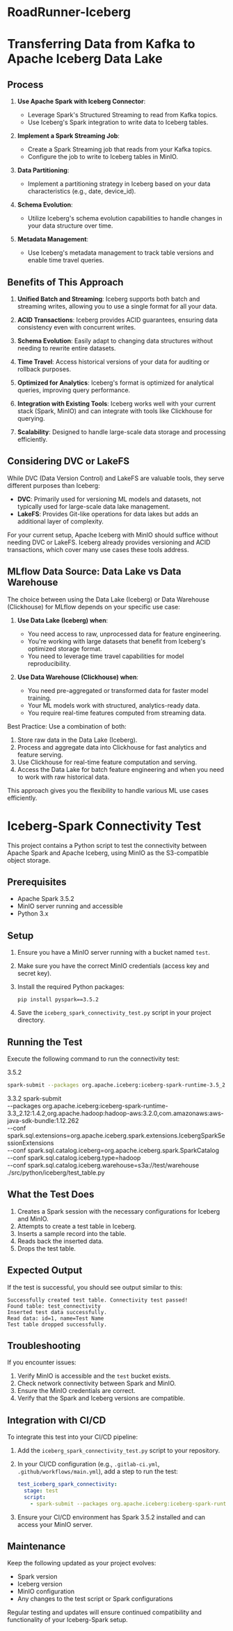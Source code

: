 # RoadRunner-Iceberg

# Transferring Data from Kafka to Apache Iceberg Data Lake

## Process

1. **Use Apache Spark with Iceberg Connector**:
   - Leverage Spark's Structured Streaming to read from Kafka topics.
   - Use Iceberg's Spark integration to write data to Iceberg tables.

2. **Implement a Spark Streaming Job**:
   - Create a Spark Streaming job that reads from your Kafka topics.
   - Configure the job to write to Iceberg tables in MinIO.

3. **Data Partitioning**:
   - Implement a partitioning strategy in Iceberg based on your data characteristics (e.g., date, device_id).

4. **Schema Evolution**:
   - Utilize Iceberg's schema evolution capabilities to handle changes in your data structure over time.

5. **Metadata Management**:
   - Use Iceberg's metadata management to track table versions and enable time travel queries.

## Benefits of This Approach

1. **Unified Batch and Streaming**: Iceberg supports both batch and streaming writes, allowing you to use a single format for all your data.

2. **ACID Transactions**: Iceberg provides ACID guarantees, ensuring data consistency even with concurrent writes.

3. **Schema Evolution**: Easily adapt to changing data structures without needing to rewrite entire datasets.

4. **Time Travel**: Access historical versions of your data for auditing or rollback purposes.

5. **Optimized for Analytics**: Iceberg's format is optimized for analytical queries, improving query performance.

6. **Integration with Existing Tools**: Iceberg works well with your current stack (Spark, MinIO) and can integrate with tools like Clickhouse for querying.

7. **Scalability**: Designed to handle large-scale data storage and processing efficiently.

## Considering DVC or LakeFS

While DVC (Data Version Control) and LakeFS are valuable tools, they serve different purposes than Iceberg:

- **DVC**: Primarily used for versioning ML models and datasets, not typically used for large-scale data lake management.
- **LakeFS**: Provides Git-like operations for data lakes but adds an additional layer of complexity.

For your current setup, Apache Iceberg with MinIO should suffice without needing DVC or LakeFS. Iceberg already provides versioning and ACID transactions, which cover many use cases these tools address.

## MLflow Data Source: Data Lake vs Data Warehouse

The choice between using the Data Lake (Iceberg) or Data Warehouse (Clickhouse) for MLflow depends on your specific use case:

1. **Use Data Lake (Iceberg) when**:
   - You need access to raw, unprocessed data for feature engineering.
   - You're working with large datasets that benefit from Iceberg's optimized storage format.
   - You need to leverage time travel capabilities for model reproducibility.

2. **Use Data Warehouse (Clickhouse) when**:
   - You need pre-aggregated or transformed data for faster model training.
   - Your ML models work with structured, analytics-ready data.
   - You require real-time features computed from streaming data.

Best Practice: Use a combination of both:
1. Store raw data in the Data Lake (Iceberg).
2. Process and aggregate data into Clickhouse for fast analytics and feature serving.
3. Use Clickhouse for real-time feature computation and serving.
4. Access the Data Lake for batch feature engineering and when you need to work with raw historical data.

This approach gives you the flexibility to handle various ML use cases efficiently.


# Iceberg-Spark Connectivity Test

This project contains a Python script to test the connectivity between Apache Spark and Apache Iceberg, using MinIO as the S3-compatible object storage.

## Prerequisites

- Apache Spark 3.5.2
- MinIO server running and accessible
- Python 3.x

## Setup

1. Ensure you have a MinIO server running with a bucket named `test`.

2. Make sure you have the correct MinIO credentials (access key and secret key).

3. Install the required Python packages:
   ```
   pip install pyspark==3.5.2
   ```

4. Save the `iceberg_spark_connectivity_test.py` script in your project directory.

## Running the Test

Execute the following command to run the connectivity test:

3.5.2
```bash
spark-submit --packages org.apache.iceberg:iceberg-spark-runtime-3.5_2.12:1.4.2,org.apache.hadoop:hadoop-aws:3.3.4,com.amazonaws:aws-java-sdk-bundle:1.12.262 --conf spark.sql.extensions=org.apache.iceberg.spark.extensions.IcebergSparkSessionExtensions --conf spark.sql.catalog.iceberg=org.apache.iceberg.spark.SparkCatalog --conf spark.sql.catalog.iceberg.type=hadoop --conf spark.sql.catalog.iceberg.warehouse=s3a://test/warehouse iceberg_spark_connectivity_test.py
```
3.3.2
spark-submit \
--packages org.apache.iceberg:iceberg-spark-runtime-3.3_2.12:1.4.2,org.apache.hadoop:hadoop-aws:3.2.0,com.amazonaws:aws-java-sdk-bundle:1.12.262 \
--conf spark.sql.extensions=org.apache.iceberg.spark.extensions.IcebergSparkSessionExtensions \
--conf spark.sql.catalog.iceberg=org.apache.iceberg.spark.SparkCatalog \
--conf spark.sql.catalog.iceberg.type=hadoop \
--conf spark.sql.catalog.iceberg.warehouse=s3a://test/warehouse \
./src/python/iceberg/test_table.py


## What the Test Does

1. Creates a Spark session with the necessary configurations for Iceberg and MinIO.
2. Attempts to create a test table in Iceberg.
3. Inserts a sample record into the table.
4. Reads back the inserted data.
5. Drops the test table.

## Expected Output

If the test is successful, you should see output similar to this:

```
Successfully created test table. Connectivity test passed!
Found table: test_connectivity
Inserted test data successfully.
Read data: id=1, name=Test Name
Test table dropped successfully.
```

## Troubleshooting

If you encounter issues:

1. Verify MinIO is accessible and the `test` bucket exists.
2. Check network connectivity between Spark and MinIO.
3. Ensure the MinIO credentials are correct.
4. Verify that the Spark and Iceberg versions are compatible.

## Integration with CI/CD

To integrate this test into your CI/CD pipeline:

1. Add the `iceberg_spark_connectivity_test.py` script to your repository.
2. In your CI/CD configuration (e.g., `.gitlab-ci.yml`, `.github/workflows/main.yml`), add a step to run the test:

   ```yaml
   test_iceberg_spark_connectivity:
     stage: test
     script:
       - spark-submit --packages org.apache.iceberg:iceberg-spark-runtime-3.5_2.12:1.4.2,org.apache.hadoop:hadoop-aws:3.3.4,com.amazonaws:aws-java-sdk-bundle:1.12.262 --conf spark.sql.extensions=org.apache.iceberg.spark.extensions.IcebergSparkSessionExtensions --conf spark.sql.catalog.iceberg=org.apache.iceberg.spark.SparkCatalog --conf spark.sql.catalog.iceberg.type=hadoop --conf spark.sql.catalog.iceberg.warehouse=s3a://test/warehouse iceberg_spark_connectivity_test.py
   ```

3. Ensure your CI/CD environment has Spark 3.5.2 installed and can access your MinIO server.

## Maintenance

Keep the following updated as your project evolves:

- Spark version
- Iceberg version
- MinIO configuration
- Any changes to the test script or Spark configurations

Regular testing and updates will ensure continued compatibility and functionality of your Iceberg-Spark setup.